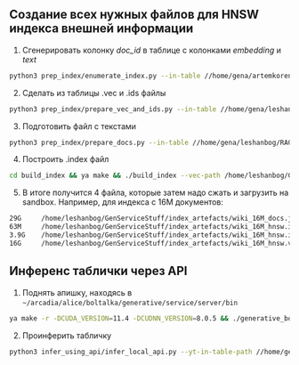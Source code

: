 ## Создание всех нужных файлов для HNSW индекса внешней информации

1. Сгенерировать колонку *doc_id* в таблице с колонками *embedding* и *text* 

```bash
python3 prep_index/enumerate_index.py --in-table //home/gena/artemkorenev/zeliboba_external_data/uber_index/2/index_deduplicated_postprocessed__WIKI__emb256_emb --out-table //home/gena/leshanbog/RAG/wiki-index/enumerated_wiki_16M
```

2. Сделать из таблицы .vec и .ids файлы

```bash
python3 prep_index/prepare_vec_and_ids.py --in-table //home/gena/leshanbog/RAG/wiki-index/enumerated_wiki_16M --out-local-prefix /home/leshanbog/GenServiceStuff/wiki_16M_hnsw
```

3. Подготовить файл с текстами

```bash
python3 prep_index/prepare_docs.py --in-table //home/gena/leshanbog/RAG/wiki-index/enumerated_wiki_16M --out-local-file /home/leshanbog/GenServiceStuff/wiki_16M_docs.json
```

4. Построить .index файл

```bash
cd build_index && ya make && ./build_index --vec-path /home/leshanbog/GenServiceStuff/wiki_16M_hnsw.vec --out-index-path /home/leshanbog/GenServiceStuff/wiki_16M_hnsw.index
```

5. В итоге получится 4 файла, которые затем надо сжать и загрузить на sandbox. Например, для индекса с 16M документов:

```bash
29G     /home/leshanbog/GenServiceStuff/index_artefacts/wiki_16M_docs.json
63M     /home/leshanbog/GenServiceStuff/index_artefacts/wiki_16M_hnsw.ids
3.9G    /home/leshanbog/GenServiceStuff/index_artefacts/wiki_16M_hnsw.index
16G     /home/leshanbog/GenServiceStuff/index_artefacts/wiki_16M_hnsw.vec
```


## Инференс таблички через API

1. Поднять апишку, находясь в `~/arcadia/alice/boltalka/generative/service/server/bin`

```bash
ya make -r -DCUDA_VERSION=11.4 -DCUDNN_VERSION=8.0.5 && ./generative_boltalka --config ~/arcadia/alice/boltalka/extsearch/external_info/infer_using_api/example_config_with_external_info.pb.txt --http-server-config-port 30303
```

2. Проинферить табличку

```bash
python3 infer_using_api/infer_local_api.py --yt-in-table-path //home/gena/artemkorenev/zeliboba_external_data/experiments_v2/_initial_data/boltalka/twitter/sep_delim/bucket --yt-out-table //home/gena/leshanbog/api_bucket_res --context-col context --api-endpoint http://127.0.0.1:30303/external_info_generative
```
